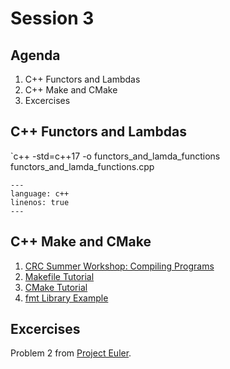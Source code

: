 # Session 3

## Agenda

1. C++ Functors and Lambdas
2. C++ Make and CMake
3. Excercises

## C++ Functors and Lambdas 

`c++ -std=c++17 -o functors_and_lamda_functions functors_and_lamda_functions.cpp

```{literalinclude} ../../examples/cpp/functors_and_lamda_functions.cpp
---
language: c++
linenos: true
---
```

## C++ Make and CMake

1. [CRC Summer Workshop: Compiling Programs](https://s2.smu.edu/hpc/workshops/2018/summer/hpc/session_7.html)
2. [Makefile Tutorial](https://makefiletutorial.com)
3. [CMake Tutorial](https://cmake.org/cmake/help/latest/guide/tutorial/index.html)
4. [fmt Library Example](https://github.com/SouthernMethodistUniversity/fmt_example)

## Excercises

Problem 2 from [Project Euler](https://projecteuler.net).

